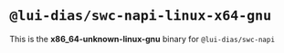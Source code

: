 # `@lui-dias/swc-napi-linux-x64-gnu`

This is the **x86_64-unknown-linux-gnu** binary for `@lui-dias/swc-napi`
